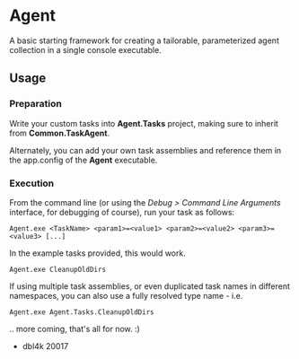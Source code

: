 # Agent
A basic starting framework for creating a tailorable, parameterized agent collection in a single console executable.

## Usage

### Preparation

Write your custom tasks into **Agent.Tasks** project, making sure to inherit from **Common.TaskAgent**.

Alternately, you can add your own task assemblies and reference them in the app.config of the **Agent** executable.

### Execution

From the command line (or using the *Debug > Command Line Arguments* interface, for debugging of course), run your task as follows:

~~~
Agent.exe <TaskName> <param1>=<value1> <param2>=<value2> <param3>=<value3> [...]
~~~

In the example tasks provided, this would work.

~~~
Agent.exe CleanupOldDirs
~~~

If using multiple task assemblies, or even duplicated task names in different namespaces, you can also use a fully resolved type name - i.e. 

~~~
Agent.exe Agent.Tasks.CleanupOldDirs
~~~


.. more coming, that's all for now. :)

- dbl4k 20017
